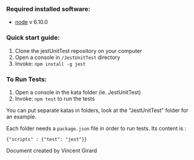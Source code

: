 ### Required installed software:

- [node](https://nodejs.org/en/download/releases/) v 6.10.0

### Quick start guide:

1. Clone the jestUnitTest repository on your computer
2. Open a console in `/JestUnitTest` directory
3. Invoke: `npm install -g jest`

### To Run Tests:
1. Open a console in the kata folder (ie. JestUnitTest)
2. Invoke: `npm test` to run the tests

You can put separate katas in folders, look at the "JestUnitTest" folder for an example.

Each folder needs a `package.json` file in order to run tests.
Its content is :

`{"scripts" : {"test": "jest"}}`

Document created by Vincent Girard